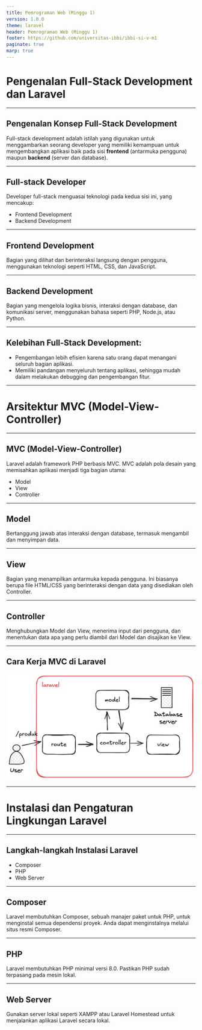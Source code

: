 ```yaml
---
title: Pemrograman Web (Minggu 1)
version: 1.0.0
theme: laravel
header: Pemrograman Web (Minggu 1)
footer: https://github.com/universitas-ibbi/ibbi-si-v-m1
paginate: true
marp: true
---
```


<!-- 
_class: lead 
_paginate: skip
-->

# Pengenalan Full-Stack Development dan Laravel

---

## Pengenalan Konsep Full-Stack Development

Full-stack development adalah istilah yang digunakan untuk menggambarkan seorang developer yang memiliki kemampuan untuk mengembangkan aplikasi baik pada sisi **frontend** (antarmuka pengguna) maupun **backend** (server dan database).

---

## Full-stack Developer

Developer full-stack menguasai teknologi pada kedua sisi ini, yang mencakup:

- Frontend Development
- Backend Development

---

## Frontend Development

Bagian yang dilihat dan berinteraksi langsung dengan pengguna, menggunakan teknologi seperti HTML, CSS, dan JavaScript.

---

## Backend Development

Bagian yang mengelola logika bisnis, interaksi dengan database, dan komunikasi server, menggunakan bahasa seperti PHP, Node.js, atau Python.

--- 

## Kelebihan Full-Stack Development:

- Pengembangan lebih efisien karena satu orang dapat menangani seluruh bagian aplikasi.
- Memiliki pandangan menyeluruh tentang aplikasi, sehingga mudah dalam melakukan debugging dan pengembangan fitur.

---

<!-- 
_class: lead 
_paginate: skip
-->

# Arsitektur MVC (Model-View-Controller)

---

## MVC (Model-View-Controller)

Laravel adalah framework PHP berbasis MVC. MVC adalah pola desain yang memisahkan aplikasi menjadi tiga bagian utama:
- Model
- View
- Controller
 
--- 

##  Model

Bertanggung jawab atas interaksi dengan database, termasuk mengambil dan menyimpan data.

---

## View

Bagian yang menampilkan antarmuka kepada pengguna. Ini biasanya berupa file HTML/CSS yang berinteraksi dengan data yang disediakan oleh Controller.

--- 

## Controller

Menghubungkan Model dan View, menerima input dari pengguna, dan menentukan data apa yang perlu diambil dari Model dan disajikan ke View.

---

## Cara Kerja MVC di Laravel

![width:900px](images/minggu-1-mvc.png)

---

<!-- 
_class: lead 
_paginate: skip
-->

# Instalasi dan Pengaturan Lingkungan Laravel

---

## Langkah-langkah Instalasi Laravel

- Composer
- PHP
- Web Server

---

## Composer

Laravel membutuhkan Composer, sebuah manajer paket untuk PHP, untuk menginstal semua dependensi proyek. Anda dapat menginstalnya melalui situs resmi Composer.

---

## PHP

Laravel membutuhkan PHP minimal versi 8.0. Pastikan PHP sudah terpasang pada mesin lokal.

---

## Web Server

Gunakan server lokal seperti XAMPP atau Laravel Homestead untuk menjalankan aplikasi Laravel secara lokal.
